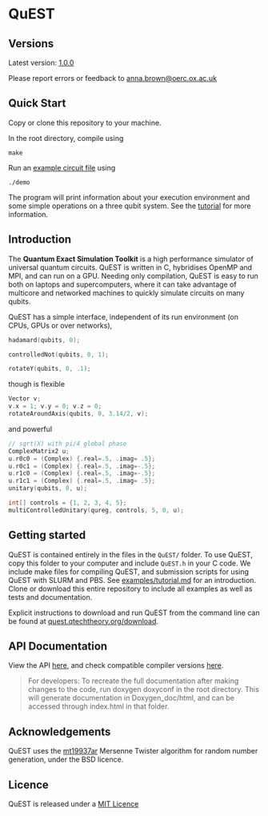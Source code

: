 # QuEST

## Versions


Latest version: [1.0.0](https://github.com/aniabrown/QuEST/releases/tag/v1.0.0) 

Please report errors or feedback to anna.brown@oerc.ox.ac.uk 

## Quick Start

Copy or clone this repository to your machine. 

In the root directory, compile using

```
make
```

Run an [example circuit file](tutorialExample.c) using

```
./demo
```

The program will print information about your execution environment and some simple operations on a three qubit system. See the [tutorial](examples/tutorial.md) for more information. 


## Introduction

The **Quantum Exact Simulation Toolkit** is a high performance simulator of universal quantum circuits. QuEST is written in C, hybridises OpenMP and MPI, and can run on a GPU. Needing only compilation, QuEST is easy to run both on laptops and supercomputers, where it can take advantage of multicore and networked machines to quickly simulate circuits on many qubits.

QuEST has a simple interface, independent of its run environment (on CPUs, GPUs or over networks),
```C
hadamard(qubits, 0);

controlledNot(qubits, 0, 1);

rotateY(qubits, 0, .1);
```
though is flexible
```C
Vector v;
v.x = 1; v.y = 0; v.z = 0;
rotateAroundAxis(qubits, 0, 3.14/2, v);
```
and powerful
```C
// sqrt(X) with pi/4 global phase
ComplexMatrix2 u;
u.r0c0 = (Complex) {.real=.5, .imag= .5};
u.r0c1 = (Complex) {.real=.5, .imag=-.5}; 
u.r1c0 = (Complex) {.real=.5, .imag=-.5};
u.r1c1 = (Complex) {.real=.5, .imag= .5};
unitary(qubits, 0, u);

int[] controls = {1, 2, 3, 4, 5};
multiControlledUnitary(qureg, controls, 5, 0, u);
```

## Getting started

QuEST is contained entirely in the files in the `QuEST/` folder. To use QuEST, copy this folder to your computer and include `QuEST.h` in your C code. We include make files for compiling QuEST, and submission scripts for using QuEST with SLURM and PBS. See [examples/tutorial.md](/examples/tutorial.md) for an introduction. Clone or download this entire repository to include all examples as well as tests and documentation. 

Explicit instructions to download and run QuEST from the command line can be found at [quest.qtechtheory.org/download](https://quest.qtechtheory.org/download/).

## API Documentation

View the API [here](https://aniabrown.github.io/QuEST/QuEST_8h.html), and check compatible compiler versions [here](https://github.com/TysonRayJones/QuEST/blob/master/tests/compilers/compatibility.md).

> For developers: To recreate the full documentation after making changes to the code, run doxygen doxyconf in the root directory. This will generate documentation in Doxygen_doc/html, and can be accessed through index.html in that folder. 

## Acknowledgements

QuEST uses the [mt19937ar](http://www.math.sci.hiroshima-u.ac.jp/~m-mat/MT/MT2002/emt19937ar.html) Mersenne Twister algorithm for random number generation, under the BSD licence. 

## Licence

QuEST is released under a [MIT Licence](https://github.com/aniabrown/QuEST/blob/master/LICENCE.txt)



